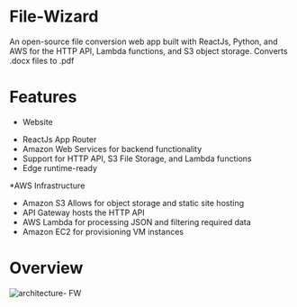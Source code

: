 # File-Wizard
An open-source file conversion web app built with ReactJs, Python, and AWS for 
        the HTTP API, Lambda functions, and S3 object storage.
                 Converts .docx files to .pdf
                 
# Features   
* Website
 - ReactJs App Router
 - Amazon Web Services for backend functionality
 - Support for HTTP API, S3 File Storage, and Lambda functions
 - Edge runtime-ready

*AWS Infrastructure
 - Amazon S3 Allows for object storage and static site hosting
 - API Gateway hosts the HTTP API
 - AWS Lambda for processing JSON and filtering required data
 - Amazon EC2 for provisioning VM instances

# Overview 
![architecture- FW](https://github.com/user-attachments/assets/0d0bde69-6798-4654-8dad-e0728ef4f5c7)
